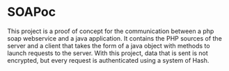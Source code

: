 # SOAPoc
This project is a proof of concept for the communication between a php soap webservice and a java application.
It contains the PHP sources of the server and a client that takes the form of a java object with methods to launch requests to the server.
With this project, data that is sent is not encrypted, but every request is authenticated using a system of Hash.
